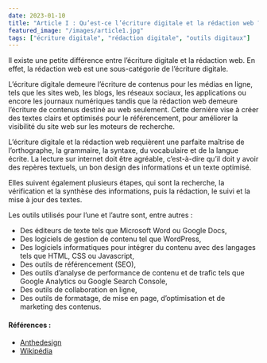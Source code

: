 ```yaml
---
date: 2023-01-10
title: "Article I : Qu’est-ce l’écriture digitale et la rédaction web ? Quels sont les outils utilisés ?"
featured_image: "/images/article1.jpg"
tags: ["écriture digitale", "rédaction digitale", "outils digitaux"]
---
```


Il existe une petite différence entre l’écriture digitale et la rédaction web. En effet, la rédaction web est une sous-catégorie de l’écriture digitale.

L’écriture digitale demeure l’écriture de contenus pour les médias en ligne, tels que les sites web, les blogs, les réseaux sociaux, les applications ou encore les journaux numériques tandis que la rédaction web demeure l’écriture de contenus destiné au web seulement. Cette dernière vise à créer des textes clairs et optimisés pour le référencement, pour améliorer la visibilité du site web sur les moteurs de recherche.

L’écriture digitale et la rédaction web requièrent une parfaite maîtrise de l’orthographe, la grammaire, la syntaxe, du vocabulaire et de la langue écrite. La lecture sur internet doit être agréable, c’est-à-dire qu’il doit y avoir des repères textuels, un bon design des informations et un texte optimisé.

Elles suivent également plusieurs étapes, qui sont la recherche, la vérification et la synthèse des informations, puis la rédaction, le suivi et la mise à jour des textes.

Les outils utilisés pour l’une et l’autre sont, entre autres :

- Des éditeurs de texte tels que Microsoft Word ou Google Docs,
- Des logiciels de gestion de contenu tel que WordPress,
- Des logiciels informatiques pour intégrer du contenu avec des langages tels que HTML, CSS ou Javascript,
- Des outils de référencement (SEO),
- Des outils d’analyse de performance de contenu et de trafic tels que Google Analytics ou Google Search Console,
- Des outils de collaboration en ligne,
- Des outils de formatage, de mise en page, d’optimisation et de marketing des contenus.

#### Références :
- [Anthedesign](https://www.anthedesign.fr/redaction-web/ecriture-web/)
- [Wikipédia](https://fr.wikipedia.org/wiki/R%C3%A9dacteur_web)